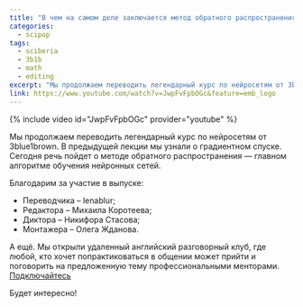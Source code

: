 ```yaml
---
title: "В чем на самом деле заключается метод обратного распространения?"
categories:
  - scipop
tags:
  - sciberia
  - 3b1b
  - math
  - editing
excerpt: "Мы продолжаем переводить легендарный курс по нейросетям от 3blue1brown. Сегодня речь пойдет о методе обратного распространения — главном алгоритме обучения нейронных сетей."
link: https://www.youtube.com/watch?v=JwpFvFpbOGc&feature=emb_logo
---
```



{% include video id="JwpFvFpbOGc" provider="youtube" %}

Мы продолжаем переводить легендарный курс по нейросетям от 3blue1brown.
В предыдущей лекции мы узнали о градиентном спуске.
Сегодня речь пойдет о методе обратного распространения — главном алгоритме обучения нейронных сетей.

Благодарим за участие в выпуске:
* Переводчика – lenablur;
* Редактора – Михаила Коротеева;
* Диктора – Никифора Стасова;
* Монтажера – Олега Жданова.

А ещё. Мы открыли удаленный английский разговорный клуб, где любой, кто хочет попрактиковаться в общении может прийти и поговорить на предложенную тему профессиональными менторами. [Подключайтесь](https://t.me/sciberia_talks)

Будет интересно!